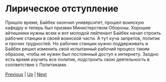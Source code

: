 # Лирическое отступление

Пришло время, Байбек окончил университет, прошел воинскую кафедру и теперь был призван Министерством Обороны. Хорошие айтишники нужны всем и вот молодой лейтенант Байбек начал строить рабочие станции в своей воинской части. А тут куча запретов, политик и прочих трудностей. Но рабочие станции нужно поддерживать и Байбек решил изменить свой испытанный рабочий процесс таким образом, чтобы не нужен был постоянный доступ к интернету. Заодно есть время изучить все политик, подстроить свою деятельность в соответствие с Политиками.

[Previous](../manualinternet/aftermaths.markdown) | [Up](../intro.markdown) | [Next](./local/boxstarter.markdown)
